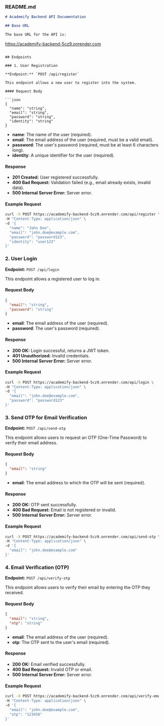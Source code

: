 ### README.md

```markdown
# Academify Backend API Documentation

## Base URL

The base URL for the API is:
```
https://academify-backend-5cz9.onrender.com
```

## Endpoints

### 1. User Registration

**Endpoint:** `POST /api/register`

This endpoint allows a new user to register into the system.

#### Request Body

```json
{
  "name": "string",
  "email": "string",
  "password": "string",
  "identity": "string"
}
```

- **name**: The name of the user (required).
- **email**: The email address of the user (required, must be a valid email).
- **password**: The user's password (required, must be at least 6 characters long).
- **identity**: A unique identifier for the user (required).

#### Response

- **201 Created:** User registered successfully.
- **400 Bad Request:** Validation failed (e.g., email already exists, invalid data).
- **500 Internal Server Error:** Server error.

#### Example Request

```bash
curl -X POST https://academify-backend-5cz9.onrender.com/api/register \
-H "Content-Type: application/json" \
-d '{
  "name": "John Doe",
  "email": "john.doe@example.com",
  "password": "password123",
  "identity": "user123"
}'
```

### 2. User Login

**Endpoint:** `POST /api/login`

This endpoint allows a registered user to log in.

#### Request Body

```json
{
  "email": "string",
  "password": "string"
}
```

- **email**: The email address of the user (required).
- **password**: The user's password (required).

#### Response

- **200 OK:** Login successful, returns a JWT token.
- **401 Unauthorized:** Invalid credentials.
- **500 Internal Server Error:** Server error.

#### Example Request

```bash
curl -X POST https://academify-backend-5cz9.onrender.com/api/login \
-H "Content-Type: application/json" \
-d '{
  "email": "john.doe@example.com",
  "password": "password123"
}'
```

### 3. Send OTP for Email Verification

**Endpoint:** `POST /api/send-otp`

This endpoint allows users to request an OTP (One-Time Password) to verify their email address.

#### Request Body

```json
{
  "email": "string"
}
```

- **email**: The email address to which the OTP will be sent (required).

#### Response

- **200 OK:** OTP sent successfully.
- **400 Bad Request:** Email is not registered or invalid.
- **500 Internal Server Error:** Server error.

#### Example Request

```bash
curl -X POST https://academify-backend-5cz9.onrender.com/api/send-otp \
-H "Content-Type: application/json" \
-d '{
  "email": "john.doe@example.com"
}'
```

### 4. Email Verification (OTP)

**Endpoint:** `POST /api/verify-otp`

This endpoint allows users to verify their email by entering the OTP they received.

#### Request Body

```json
{
  "email": "string",
  "otp": "string"
}
```

- **email**: The email address of the user (required).
- **otp**: The OTP sent to the user's email (required).

#### Response

- **200 OK:** Email verified successfully.
- **400 Bad Request:** Invalid OTP or email.
- **500 Internal Server Error:** Server error.

#### Example Request

```bash
curl -X POST https://academify-backend-5cz9.onrender.com/api/verify-email \
-H "Content-Type: application/json" \
-d '{
  "email": "john.doe@example.com",
  "otp": "123456"
}'
```
